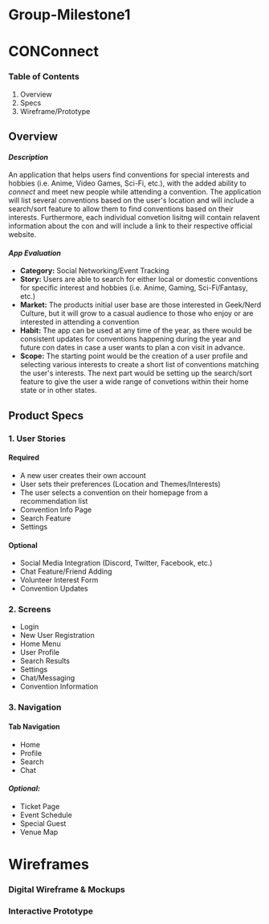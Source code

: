 # Group-Milestone1

# CONConnect

### Table of Contents
1. Overview
2. Specs
3. Wireframe/Prototype

## **Overview**

#### *Description*
An application that helps users find conventions for special interests and hobbies (i.e. Anime, Video Games, Sci-Fi, etc.), with the added ability to *connect* and meet new people while attending a convention. The application will list several conventions based on the user's location and will include a search/sort feature to allow them to find conventions based on their interests. Furthermore, each individual convetion lisitng will contain relavent information about the con and will include a link to their respective official website.

#### *App Evaluation*
- **Category:** Social Networking/Event Tracking
- **Story:** Users are able to search for either local or domestic conventions for specific interest and hobbies (i.e. Anime, Gaming, Sci-Fi/Fantasy, etc.)
- **Market:** The products initial user base are those interested in Geek/Nerd Culture, but it will grow to a casual audience to those who enjoy or are interested in attending a convention
- **Habit:** The app can be used at any time of the year, as there would be consistent updates for conventions happening during the year and future con dates in case a user wants to plan a con visit in advance.
- **Scope:** The starting point would be the creation of a user profile and selecting various interests to create a short list of conventions matching the user's interests. The next part would be setting up the search/sort feature to give the user a wide range of convetions within their home state or in other states.

## **Product Specs**
### 1. User Stories

#### **Required**
- A new user creates their own account
- User sets their preferences (Location and Themes/Interests)
- The user selects a convention on their homepage from a recommendation list
- Convention Info Page
- Search Feature
- Settings

#### **Optional**
- Social Media Integration (Discord, Twitter, Facebook, etc.)
- Chat Feature/Friend Adding
- Volunteer Interest Form
- Convention Updates

### 2. Screens

- Login
- New User Registration
- Home Menu
- User Profile
- Search Results
- Settings
- Chat/Messaging
- Convention Information

### 3. Navigation

#### **Tab Navigation**

- Home
- Profile
- Search
- Chat

#### *Optional:*

- Ticket Page
- Event Schedule
- Special Guest
- Venue Map

# Wireframes


### Digital Wireframe & Mockups


### Interactive Prototype
